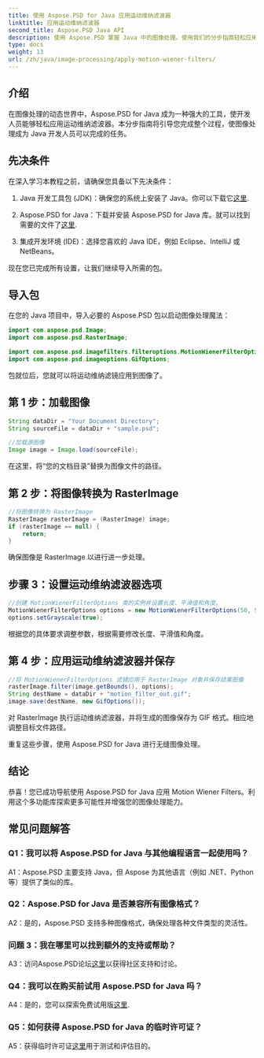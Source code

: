 ```yaml
---
title: 使用 Aspose.PSD for Java 应用运动维纳滤波器
linktitle: 应用运动维纳滤波器
second_title: Aspose.PSD Java API
description: 使用 Aspose.PSD 掌握 Java 中的图像处理。使用我们的分步指南轻松应用运动维纳滤波器。
type: docs
weight: 13
url: /zh/java/image-processing/apply-motion-wiener-filters/
---
```

## 介绍

在图像处理的动态世界中，Aspose.PSD for Java 成为一种强大的工具，使开发人员能够轻松应用运动维纳滤波器。本分步指南将引导您完成整个过程，使图像处理成为 Java 开发人员可以完成的任务。

## 先决条件

在深入学习本教程之前，请确保您具备以下先决条件：

1.  Java 开发工具包 (JDK)：确保您的系统上安装了 Java。你可以下载它[这里](https://www.oracle.com/java/technologies/javase-downloads.html).

2. Aspose.PSD for Java：下载并安装 Aspose.PSD for Java 库。就可以找到需要的文件了[这里](https://releases.aspose.com/psd/java/).

3. 集成开发环境 (IDE)：选择您喜欢的 Java IDE，例如 Eclipse、IntelliJ 或 NetBeans。

现在您已完成所有设置，让我们继续导入所需的包。

## 导入包

在您的 Java 项目中，导入必要的 Aspose.PSD 包以启动图像处理魔法：

```java
import com.aspose.psd.Image;
import com.aspose.psd.RasterImage;

import com.aspose.psd.imagefilters.filteroptions.MotionWienerFilterOptions;
import com.aspose.psd.imageoptions.GifOptions;
```

包就位后，您就可以将运动维纳滤镜应用到图像了。

## 第 1 步：加载图像

```java
String dataDir = "Your Document Directory";
String sourceFile = dataDir + "sample.psd";

//加载源图像
Image image = Image.load(sourceFile);
```

在这里，将“您的文档目录”替换为图像文件的路径。

## 第 2 步：将图像转换为 RasterImage

```java
//将图像转换为 RasterImage
RasterImage rasterImage = (RasterImage) image;
if (rasterImage == null) {
    return;
}
```

确保图像是 RasterImage 以进行进一步处理。

## 步骤 3：设置运动维纳滤波器选项

```java
//创建 MotionWienerFilterOptions 类的实例并设置长度、平滑值和角度。
MotionWienerFilterOptions options = new MotionWienerFilterOptions(50, 9, 90);
options.setGrayscale(true);
```

根据您的具体要求调整参数，根据需要修改长度、平滑值和角度。

## 第 4 步：应用运动维纳滤波器并保存

```java
//将 MotionWienerFilterOptions 滤镜应用于 RasterImage 对象并保存结果图像
rasterImage.filter(image.getBounds(), options);
String destName = dataDir + "motion_filter_out.gif";
image.save(destName, new GifOptions());
```

对 RasterImage 执行运动维纳滤波器，并将生成的图像保存为 GIF 格式。相应地调整目标文件路径。

重复这些步骤，使用 Aspose.PSD for Java 进行无缝图像处理。

## 结论

恭喜！您已成功导航使用 Aspose.PSD for Java 应用 Motion Wiener Filters。利用这个多功能库探索更多可能性并增强您的图像处理能力。

## 常见问题解答

### Q1：我可以将 Aspose.PSD for Java 与其他编程语言一起使用吗？

A1：Aspose.PSD 主要支持 Java，但 Aspose 为其他语言（例如 .NET、Python 等）提供了类似的库。

### Q2：Aspose.PSD for Java 是否兼容所有图像格式？

A2：是的，Aspose.PSD 支持多种图像格式，确保处理各种文件类型的灵活性。

### 问题 3：我在哪里可以找到额外的支持或帮助？

 A3：访问Aspose.PSD论坛[这里](https://forum.aspose.com/c/psd/34)以获得社区支持和讨论。

### Q4：我可以在购买前试用 Aspose.PSD for Java 吗？

 A4：是的，您可以探索免费试用版[这里](https://releases.aspose.com/).

### Q5：如何获得 Aspose.PSD for Java 的临时许可证？

A5：获得临时许可证[这里](https://purchase.aspose.com/temporary-license/)用于测试和评估目的。